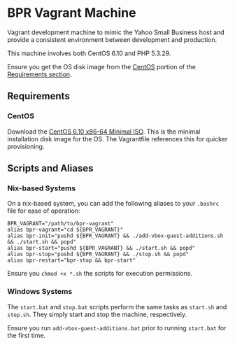 # BPR Vagrant Machine

Vagrant development machine to mimic the Yahoo Small Business host and provide a consistent environment between development and production.

This machine involves both CentOS 6.10 and PHP 5.3.29.

Ensure you get the OS disk image from the [CentOS](#CentOS) portion of the [Requirements section](#Requirements). 

## Requirements

### CentOS

Download the [CentOS 6.10 x86-64 Minimal ISO](https://vault.centos.org/6.10/isos/x86_64/CentOS-6.10-x86_64-minimal.iso). This is the minimal installation disk image for the OS. The Vagrantfile references this for quicker provisioning.

## Scripts and Aliases

### Nix-based Systems

On a nix-based system, you can add the following aliases to your `.bashrc` file for ease of operation:

```
BPR_VAGRANT="/path/to/bpr-vagrant"
alias bpr-vagrant="cd ${BPR_VAGRANT}"
alias bpr-init="pushd ${BPR_VAGRANT} && ./add-vbox-guest-additions.sh && ./start.sh && popd"
alias bpr-start="pushd ${BPR_VAGRANT} && ./start.sh && popd"
alias bpr-stop="pushd ${BPR_VAGRANT} && ./stop.sh && popd"
alias bpr-restart="bpr-stop && bpr-start"
```

Ensure you `chmod +x *.sh` the scripts for execution permissions.

### Windows Systems

The `start.bat` and `stop.bat` scripts perform the same tasks as `start.sh` and `stop.sh`. They simply start and stop the machine, respectively.

Ensure you run `add-vbox-guest-additions.bat` prior to running `start.bat` for the first time.
